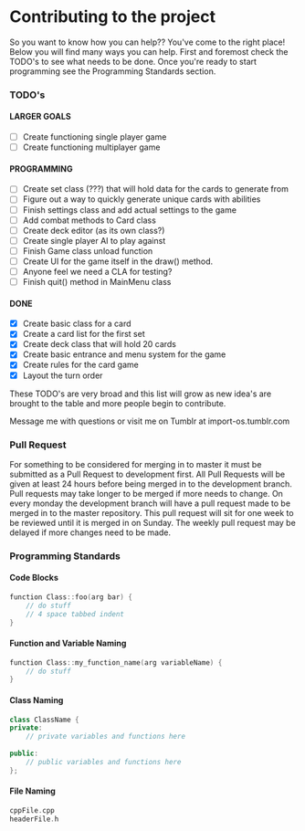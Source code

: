 # Contributing to the project

So you want to know how you can help?? You've come to the right place!
Below you will find many ways you can help.
First and foremost check the TODO's to see what needs to be done.
Once you're ready to start programming see the Programming Standards section.

### TODO's

#### LARGER GOALS
- [ ] Create functioning single player game
- [ ] Create functioning multiplayer game

#### PROGRAMMING
- [ ] Create set class (???) that will hold data for the cards to generate from
- [ ] Figure out a way to quickly generate unique cards with abilities
- [ ] Finish settings class and add actual settings to the game
- [ ] Add combat methods to Card class
- [ ] Create deck editor (as its own class?)
- [ ] Create single player AI to play against
- [ ] Finish Game class unload function
- [ ] Create UI for the game itself in the draw() method.
- [ ] Anyone feel we need a CLA for testing?
- [ ] Finish quit() method in MainMenu class

#### DONE
- [X] Create basic class for a card
- [X] Create a card list for the first set
- [X] Create deck class that will hold 20 cards
- [X] Create basic entrance and menu system for the game
- [X] Create rules for the card game
- [X] Layout the turn order

These TODO's are very broad and this list will grow as new idea's are brought to the table and more people begin to contribute.

Message me with questions or visit me on Tumblr at import-os.tumblr.com

### Pull Request

For something to be considered for merging in to master it must be 
submitted as a Pull Request to development first. All Pull Requests 
will be given at least 24 hours before being merged in to the 
development branch. Pull requests may take longer to be merged if more 
needs to change. On every monday the development branch will have a pull 
request made to be merged in to the master repository. This pull request 
will sit for one week to be reviewed until it is merged in on Sunday. 
The weekly pull request may be delayed if more changes need to be made.

### Programming Standards

#### Code Blocks
````c++
function Class::foo(arg bar) {
	// do stuff
	// 4 space tabbed indent
}
````

#### Function and Variable Naming
````c++
function Class::my_function_name(arg variableName) {
	// do stuff
}
````

#### Class Naming
````c++
class ClassName {
private:
	// private variables and functions here
	
public:
	// public variables and functions here
};
````

#### File Naming
````c++
cppFile.cpp
headerFile.h
````
